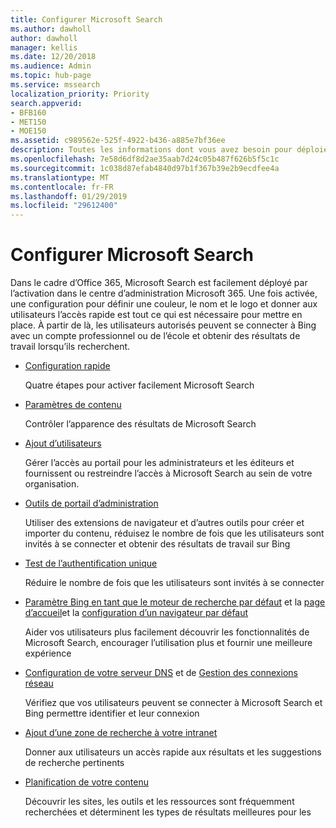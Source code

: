 ```yaml
---
title: Configurer Microsoft Search
ms.author: dawholl
author: dawholl
manager: kellis
ms.date: 12/20/2018
ms.audience: Admin
ms.topic: hub-page
ms.service: mssearch
localization_priority: Priority
search.appverid:
- BFB160
- MET150
- MOE150
ms.assetid: c989562e-525f-4922-b436-a885e7bf36ee
description: Toutes les informations dont vous avez besoin pour déploiement Microsoft Search dans votre organisation
ms.openlocfilehash: 7e58d6df8d2ae35aab7d24c05b487f626b5f5c1c
ms.sourcegitcommit: 1c038d87efab4840d97b1f367b39e2b9ecdfee4a
ms.translationtype: MT
ms.contentlocale: fr-FR
ms.lasthandoff: 01/29/2019
ms.locfileid: "29612400"
---
```

# <a name="set-up-microsoft-search"></a>Configurer Microsoft Search

Dans le cadre d’Office 365, Microsoft Search est facilement déployé par l’activation dans le centre d’administration Microsoft 365. Une fois activée, une configuration pour définir une couleur, le nom et le logo et donner aux utilisateurs l’accès rapide est tout ce qui est nécessaire pour mettre en place. À partir de là, les utilisateurs autorisés peuvent se connecter à Bing avec un compte professionnel ou de l’école et obtenir des résultats de travail lorsqu’ils recherchent.

- [Configuration rapide](quick-set-up.md)
    
    Quatre étapes pour activer facilement Microsoft Search

- [Paramètres de contenu](content-settings.md)
    
    Contrôler l’apparence des résultats de Microsoft Search
    
- [Ajout d’utilisateurs](add-users.md)
    
    Gérer l’accès au portail pour les administrateurs et les éditeurs et fournissent ou restreindre l’accès à Microsoft Search au sein de votre organisation.
    
- [Outils de portail d’administration](admin-portal-tools.md)
    
    Utiliser des extensions de navigateur et d’autres outils pour créer et importer du contenu, réduisez le nombre de fois que les utilisateurs sont invités à se connecter et obtenir des résultats de travail sur Bing
    
- [Test de l’authentification unique](test-single-sign-on.md)
    
    Réduire le nombre de fois que les utilisateurs sont invités à se connecter
    
- [Paramètre Bing en tant que le moteur de recherche par défaut](set-default-search-engine.md) et la [page d’accueil](set-default-homepage.md)et la [configuration d’un navigateur par défaut](set-default-browser.md)
    
    Aider vos utilisateurs plus facilement découvrir les fonctionnalités de Microsoft Search, encourager l’utilisation plus et fournir une meilleure expérience
    
- [Configuration de votre serveur DNS](advanced-dns-configuration.md) et de [Gestion des connexions réseau](manage-network-connections.md)
    
    Vérifiez que vos utilisateurs peuvent se connecter à Microsoft Search et Bing permettre identifier et leur connexion

- [Ajout d’une zone de recherche à votre intranet](add-a-search-box-to-your-intranet-site.md)

    Donner aux utilisateurs un accès rapide aux résultats et les suggestions de recherche pertinents

- [Planification de votre contenu](plan-your-content.md)
    
    Découvrir les sites, les outils et les ressources sont fréquemment recherchées et déterminent les types de résultats meilleures pour les

  

